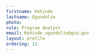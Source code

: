 ```yaml
---
firstname: Kehinde
lastname: Ogundolie
photo:
role: Program Analyst
email: Kehinde.ogundolie@gsa.gov
layout: profile
ordering: 11
---
```

